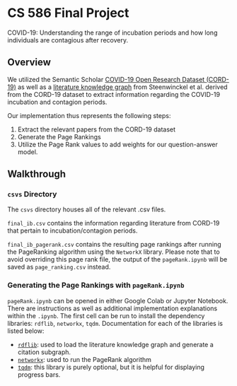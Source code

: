# CS 586 Final Project
COVID-19: Understanding the range of incubation periods and how long individuals are contagious after recovery.

## Overview

We utilized the Semantic Scholar [COVID-19 Open Research Dataset (CORD-19)](https://www.semanticscholar.org/cord19) as well as a [literature knowledge graph](https://github.com/GillesVandewiele/COVID-KG) from Steenwinckel et al. derived from the CORD-19 dataset to extract information regarding the COVID-19 incubation and contagion periods. 

Our implementation thus represents the following steps:
1. Extract the relevant papers from the CORD-19 dataset
2. Generate the Page Rankings
3. Utilize the Page Rank values to add weights for our question-answer model.

## Walkthrough

### `csvs` Directory
The `csvs` directory houses all of the relevant .csv files.

`final_ib.csv` contains the information regarding literature from CORD-19 that pertain to incubation/contagion periods. 

`final_ib_pagerank.csv` contains the resulting page rankings after running the PageRanking algorithm using the `NetworkX` library. Please note that to avoid overriding this page rank file, the output of the `pageRank.ipynb` will be saved as `page_ranking.csv` instead.

### Generating the Page Rankings with `pageRank.ipynb`
`pageRank.ipynb` can be opened in either Google Colab or Jupyter Notebook. There are instructions as well as additional implementation explanations within the `.ipynb`. The first cell can be run to install the dependency libraries: `rdflib`, `networkx`, `tqdm`. Documentation for each of the libraries is listed below:

- [`rdflib`](https://rdflib.readthedocs.io/en/stable/): used to load the literature knowledge graph and generate a citation subgraph. 
- [`networkx`](https://networkx.org/documentation/stable/index.html): used to run the PageRank algorithm
- [`tqdm`](https://tqdm.github.io/): this library is purely optional, but it is helpful for displaying progress bars. 
